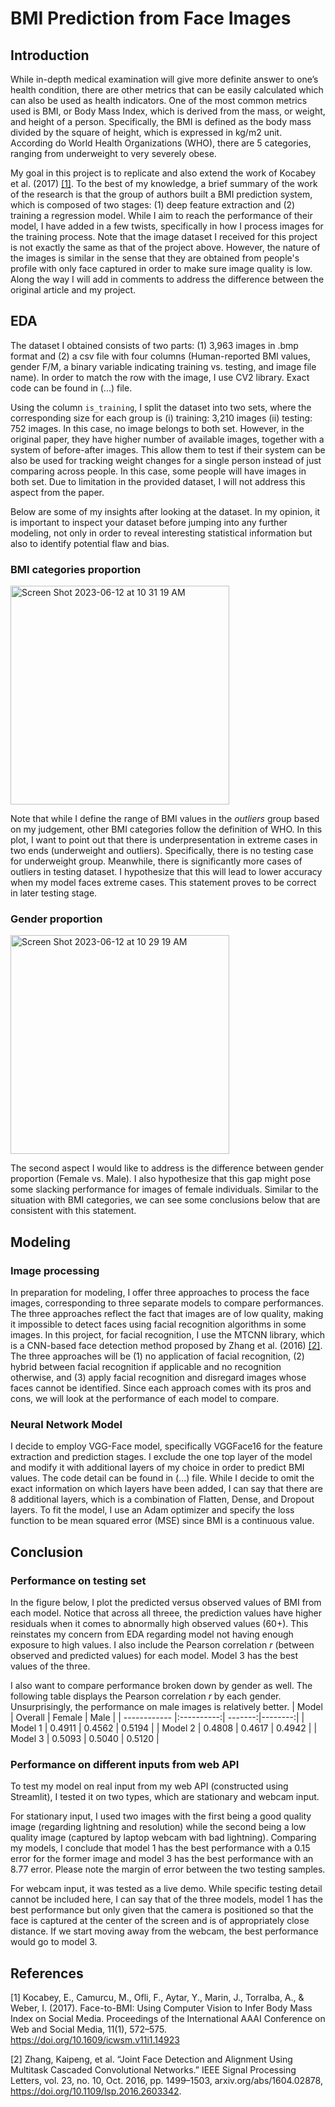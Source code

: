# BMI Prediction from Face Images 

## Introduction 
While in-depth medical examination will give more definite answer to one’s health condition, there are other metrics that can be easily calculated which can also be used as health indicators. One of the most common metrics used is BMI, or Body Mass Index, which is derived from the mass, or weight, and height of a person. Specifically, the BMI is defined as the body mass divided by the square of height, which is expressed in kg/m2 unit. According do World Health Organizations (WHO), there are 5 categories, ranging from underweight to very severely obese. 

My goal in this project is to replicate and also extend the work of Kocabey et al. (2017) [[1]](#1). To the best of my knowledge, a brief summary of the work of the research is that the group of authors built a BMI prediction system, which is composed of two stages: (1) deep feature extraction and (2) training a regression model. While I aim to reach the performance of their model, I have added in a few twists, specifically in how I process images for the training process. Note that the image dataset I received for this project is not exactly the same as that of the project above. However, the nature of the images is similar in the sense that they are obtained from people's profile with only face captured in order to make sure image quality is low. Along the way I will add in comments to address the difference between the original article and my project. 

## EDA
The dataset I obtained consists of two parts: (1) 3,963 images in .bmp format and (2) a csv file with four columns (Human-reported BMI values, gender F/M, a binary variable indicating training vs. testing, and image file name). In order to match the row with the image, I use CV2 library. Exact code can be found in (...) file. 

Using the column `is_training`, I split the dataset into two sets, where the corresponding size for each group is (i) training: 3,210 images (ii) testing: 752 images. In this case, no image belongs to both set. However, in the original paper, they have higher number of available images, together with a system of before-after images. This allow them to test if their system can be also be used for tracking weight changes for a single person instead of just comparing across people. In this case, some people will have images in both set. Due to limitation in the provided dataset, I will not address this aspect from the paper.  

Below are some of my insights after looking at the dataset. In my opinion, it is important to inspect your dataset before jumping into any further modeling, not only in order to reveal interesting statistical information but also to identify potential flaw and bias. 

### BMI categories proportion 

<img width="350" alt="Screen Shot 2023-06-12 at 10 31 19 AM" src="https://github.com/dangtr1910/bmi_prediction/assets/108795992/e94797ed-07a2-453c-a093-f22d4a9dbfe9">

Note that while I define the range of BMI values in the *outliers* group based on my judgement, other BMI categories follow the definition of WHO. In this plot, I want to point out that there is underpresentation in extreme cases in two ends (underweight and outliers). Specifically, there is no testing case for underweight group. Meanwhile, there is significantly more cases of outliers in testing dataset. I hypothesize that this will lead to lower accuracy when my model faces extreme cases. This statement proves to be correct in later testing stage. 

### Gender proportion 
<img width="350" alt="Screen Shot 2023-06-12 at 10 29 19 AM" src="https://github.com/dangtr1910/bmi_prediction/assets/108795992/b242df4f-84bd-408a-9bd7-8c14feb0751a">

The second aspect I would like to address is the difference between gender proportion (Female vs. Male). I also hypothesize that this gap might pose some slacking performance for images of female individuals. Similar to the situation with BMI categories, we can see some conclusions below that are consistent with this statement. 

## Modeling 

### Image processing 
In preparation for modeling, I offer three approaches to process the face images, corresponding to three separate models to compare performances. The three approaches reflect the fact that images are of low quality, making it impossible to detect faces using facial recognition algorithms in some images. In this project, for facial recognition, I use the MTCNN library, which is a CNN-based face detection method proposed by Zhang et al. (2016) [[2]](#2). The three approaches will be (1) no application of facial recognition, (2) hybrid between facial recognition if applicable and no recognition otherwise, and (3) apply facial recognition and disregard images whose faces cannot be identified. Since each approach comes with its pros and cons, we will look at the performance of each model to compare. 

### Neural Network Model
I decide to employ VGG-Face model, specifically VGGFace16 for the feature extraction and prediction stages. I exclude the one top layer of the model and modify it with additional layers of my choice in order to predict BMI values. The code detail can be found in (...) file. While I decide to omit the exact information on which layers have been added, I can say that there are 8 additional layers, which is a combination of Flatten, Dense, and Dropout layers. To fit the model, I use an Adam optimizer and specify the loss function to be mean squared error (MSE) since BMI is a continuous value. 

## Conclusion 
### Performance on testing set 
In the figure below, I plot the predicted versus observed values of BMI from each model. Notice that across all threee, the prediction values have higher residuals when it comes to abnormally high observed values (60+). This reinstates my concern from EDA regarding model not having enough exposure to high values. I also include the Pearson correlation *r* (between observed and predicted values) for each model. Model 3 has the best values of the three. 

I also want to compare performance broken down by gender as well. The following table displays the Pearson correlation *r* by each gender. Unsurprisingly, the performance on male images is relatively better. 
| Model        | Overall    | Female  | Male    |
| ------------ |:----------:| -------:|--------:|
| Model 1      | 0.4911     | 0.4562  | 0.5194  |
| Model 2      | 0.4808     | 0.4617  | 0.4942  |
| Model 3      | 0.5093     | 0.5040  | 0.5120  |

### Performance on different inputs from web API
To test my model on real input from my web API (constructed using Streamlit), I tested it on two types, which are stationary and webcam input. 

For stationary input, I used two images with the first being a good quality image (regarding lightning and resolution) while the second being a low quality image (captured by laptop webcam with bad lightning). Comparing my models, I conclude that model 1 has the best performance with a 0.15 error for the former image and model 3 has the best performance with an 8.77 error. Please note the margin of error between the two testing samples. 

For webcam input, it was tested as a live demo. While specific testing detail cannot be included here, I can say that of the three models, model 1 has the best performance but only given that the camera is positioned so that the face is captured at the center of the screen and is of appropriately close distance. If we start moving away from the webcam, the best performance would go to model 3. 


## References
<a id="1">[1]</a> 
Kocabey, E., Camurcu, M., Ofli, F., Aytar, Y., Marin, J., Torralba, A., & Weber, I. (2017). Face-to-BMI: Using Computer Vision to Infer Body Mass Index on Social Media. Proceedings of the International AAAI Conference on Web and Social Media, 11(1), 572–575. https://doi.org/10.1609/icwsm.v11i1.14923

<a id="2">[2]</a> 
Zhang, Kaipeng, et al. “Joint Face Detection and Alignment Using Multitask Cascaded Convolutional Networks.” IEEE Signal Processing Letters, vol. 23, no. 10, Oct. 2016, pp. 1499–1503, arxiv.org/abs/1604.02878, https://doi.org/10.1109/lsp.2016.2603342.

